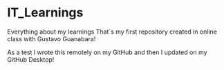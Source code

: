 # IT_Learnings
 Everything about my learnings
That´s my first repository created in online class with Gustavo Guanabara!

As a test I wrote this remotely on my GitHub and then I updated on my GitHub Desktop! 
